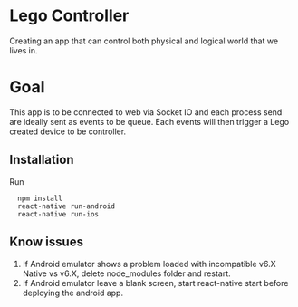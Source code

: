 # Lego Controller
Creating an app that can control both physical and logical world that we lives in.

# Goal
This app is to be connected to web via Socket IO and each process send are
ideally sent as events to be queue. Each events will then trigger a Lego
created device to be controller.

## Installation
Run

```
  npm install
  react-native run-android
  react-native run-ios
```

## Know issues
1. If Android emulator shows a problem loaded with incompatible v6.X Native vs v6.X, delete node_modules folder and restart.
2. If Android emulator leave a blank screen, start react-native start before deploying the android app.
